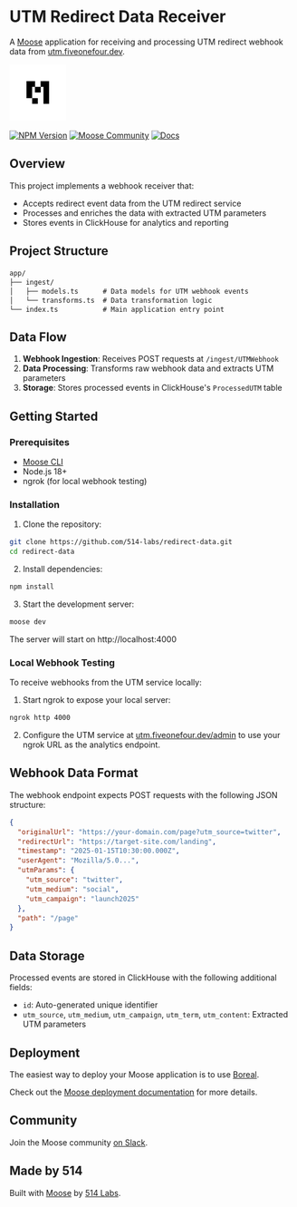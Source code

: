 # UTM Redirect Data Receiver

A [Moose](https://docs.fiveonefour.com/moose) application for receiving and processing UTM redirect webhook data from [utm.fiveonefour.dev](https://utm.fiveonefour.dev/admin).

<a href="https://docs.fiveonefour.com/moose/"><img src="https://raw.githubusercontent.com/514-labs/moose/main/logo-m-light.png" alt="moose logo" height="100px"></a>

[![NPM Version](https://img.shields.io/npm/v/%40514labs%2Fmoose-cli?logo=npm)](https://www.npmjs.com/package/@514labs/moose-cli?activeTab=readme)
[![Moose Community](https://img.shields.io/badge/slack-moose_community-purple.svg?logo=slack)](https://join.slack.com/t/moose-community/shared_invite/zt-2fjh5n3wz-cnOmM9Xe9DYAgQrNu8xKxg)
[![Docs](https://img.shields.io/badge/quick_start-docs-blue.svg)](https://docs.fiveonefour.com/moose/getting-started/quickstart)

## Overview

This project implements a webhook receiver that:
- Accepts redirect event data from the UTM redirect service
- Processes and enriches the data with extracted UTM parameters
- Stores events in ClickHouse for analytics and reporting

## Project Structure

```
app/
├── ingest/
│   ├── models.ts      # Data models for UTM webhook events
│   └── transforms.ts  # Data transformation logic
└── index.ts           # Main application entry point
```

## Data Flow

1. **Webhook Ingestion**: Receives POST requests at `/ingest/UTMWebhook`
2. **Data Processing**: Transforms raw webhook data and extracts UTM parameters
3. **Storage**: Stores processed events in ClickHouse's `ProcessedUTM` table

## Getting Started

### Prerequisites
- [Moose CLI](https://docs.fiveonefour.com/moose/getting-started/installation)
- Node.js 18+
- ngrok (for local webhook testing)

### Installation

1. Clone the repository:
```bash
git clone https://github.com/514-labs/redirect-data.git
cd redirect-data
```

2. Install dependencies:
```bash
npm install
```

3. Start the development server:
```bash
moose dev
```

The server will start on http://localhost:4000

### Local Webhook Testing

To receive webhooks from the UTM service locally:

1. Start ngrok to expose your local server:
```bash
ngrok http 4000
```

2. Configure the UTM service at [utm.fiveonefour.dev/admin](https://utm.fiveonefour.dev/admin) to use your ngrok URL as the analytics endpoint.

## Webhook Data Format

The webhook endpoint expects POST requests with the following JSON structure:

```json
{
  "originalUrl": "https://your-domain.com/page?utm_source=twitter",
  "redirectUrl": "https://target-site.com/landing",
  "timestamp": "2025-01-15T10:30:00.000Z",
  "userAgent": "Mozilla/5.0...",
  "utmParams": {
    "utm_source": "twitter",
    "utm_medium": "social",
    "utm_campaign": "launch2025"
  },
  "path": "/page"
}
```

## Data Storage

Processed events are stored in ClickHouse with the following additional fields:
- `id`: Auto-generated unique identifier
- `utm_source`, `utm_medium`, `utm_campaign`, `utm_term`, `utm_content`: Extracted UTM parameters

## Deployment

The easiest way to deploy your Moose application is to use [Boreal](https://www.fiveonefour.com/boreal).

Check out the [Moose deployment documentation](https://docs.fiveonefour.com/moose/deploying) for more details.

## Community

Join the Moose community [on Slack](https://join.slack.com/t/moose-community/shared_invite/zt-2fjh5n3wz-cnOmM9Xe9DYAgQrNu8xKxg).

## Made by 514

Built with [Moose](https://docs.fiveonefour.com/moose) by [514 Labs](https://www.fiveonefour.com/).
